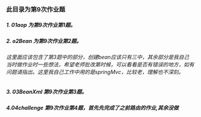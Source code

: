 ### 此目录为第9次作业题
#####  1. 01aop 为第9次作业第1题。
#####  2. o2Bean 为第9次作业第2题。
###### 这里面应该包含了第3题中的部分，创建bean应该只有三中，其余部分是我自己当时做作业时一些想法，希望老师批改第时候，可以看看是否有错误的地方，如有问题请指出。这里我自己工作中用的是springMvc，比较老，理解也不深刻。
#####  3. 03BeanXml 第9次作业第3题。

#####  4.04challenge 第9次作业第4题，首先先完成了之前路由的作业,其余没做

